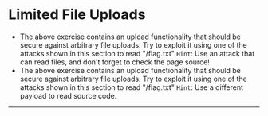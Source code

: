 # Limited File Uploads

- The above exercise contains an upload functionality that should be secure against arbitrary file uploads.
 Try to exploit it using one of the attacks shown in this section to read "/flag.txt"
`Hint`: Use an attack that can read files, and don't forget to check the page source!
- The above exercise contains an upload functionality that should be secure against arbitrary file uploads.
  Try to exploit it using one of the attacks shown in this section to read "/flag.txt"
  `Hint`: Use a different payload to read source code.
---
  
